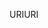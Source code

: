 <span data-ttu-id="70f03-101">URI</span><span class="sxs-lookup"><span data-stu-id="70f03-101">URI</span></span>